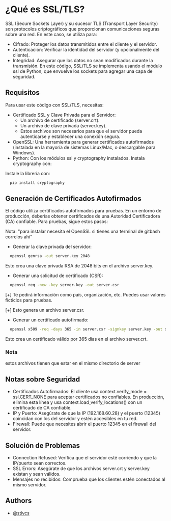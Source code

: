 
# ¿Qué es SSL/TLS?

SSL (Secure Sockets Layer) y su sucesor TLS (Transport Layer Security) son protocolos criptográficos que proporcionan comunicaciones seguras sobre una red. En este caso, se utiliza para:
* Cifrado: Proteger los datos transmitidos entre el cliente y el servidor.
* Autenticación: Verificar la identidad del servidor (y opcionalmente del cliente).
* Integridad: Asegurar que los datos no sean modificados durante la transmisión.
En este código, SSL/TLS se implementa usando el módulo ssl de Python, que envuelve los sockets para agregar una capa de seguridad.

## Requisitos

Para usar este código con SSL/TLS, necesitas:
* Certificado SSL y Clave Privada para el Servidor:
    * Un archivo de certificado (server.crt).
    * Un archivo de clave privada (server.key).
    * Estos archivos son necesarios para que el servidor pueda autenticarse y establecer una conexión segura.
* OpenSSL: Una herramienta para generar certificados autofirmados (instalada en la mayoría de sistemas Linux/Mac, o descargable para Windows).
* Python: Con los módulos ssl y cryptography instalados. Instala cryptography con:

Instale la libreria con:
```bash
  pip install cryptography
```

## Generación de Certificados Autofirmados
El código utiliza certificados autofirmados para pruebas. En un entorno de producción, deberías obtener certificados de una Autoridad Certificadora (CA) confiable. Para pruebas, sigue estos pasos:

Nota: "para instalar necesita el OpenSSL si tienes una terminal de gitbash correlos ahi"

* Generar la clave privada del servidor:
```bash
  openssl genrsa -out server.key 2048
```
Esto crea una clave privada RSA de 2048 bits en el archivo server.key.

* Generar una solicitud de certificado (CSR):
```bash
  openssl req -new -key server.key -out server.csr
```
  [+] Te pedirá información como país, organización, etc. Puedes usar valores ficticios para pruebas.

  [+] Esto genera un archivo server.csr.

* Generar un certificado autofirmado:
```bash
  openssl x509 -req -days 365 -in server.csr -signkey server.key -out server.crt
```
Esto crea un certificado válido por 365 días en el archivo server.crt.

### Nota
estos archivos tienen que estar en el mismo directorio de server

## Notas sobre Seguridad
* Certificados Autofirmados: El cliente usa context.verify_mode = ssl.CERT_NONE para aceptar certificados no confiables. En producción, elimina esta línea y usa context.load_verify_locations() con un certificado de CA confiable.
* IP y Puerto: Asegúrate de que la IP (192.168.60.28) y el puerto (12345) coincidan con los del servidor y estén accesibles en tu red.
* Firewall: Puede que necesites abrir el puerto 12345 en el firewall del servidor.
## Solución de Problemas
* Connection Refused: Verifica que el servidor esté corriendo y que la IP/puerto sean correctos.
* SSL Errors: Asegúrate de que los archivos server.crt y server.key existan y sean válidos.
* Mensajes no recibidos: Comprueba que los clientes estén conectados al mismo servidor.
## Authors

- [@stivcs](https://github.com/stivcs)

